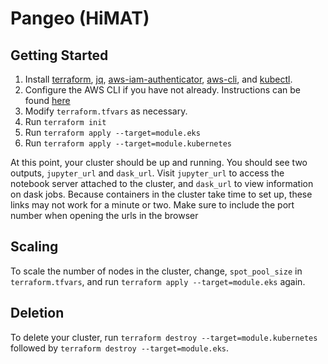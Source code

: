 # Pangeo (HiMAT)

## Getting Started
1. Install [terraform](https://www.terraform.io/downloads.html), [jq](https://stedolan.github.io/jq/), [aws-iam-authenticator](https://docs.aws.amazon.com/eks/latest/userguide/configure-kubectl.html), [aws-cli](https://aws.amazon.com/cli/), and [kubectl](https://kubernetes.io/docs/tasks/tools/install-kubectl/).
2. Configure the AWS CLI if you have not already. Instructions can be found [here](https://docs.aws.amazon.com/cli/latest/userguide/cli-chap-getting-started.html)
3. Modify `terraform.tfvars` as necessary.  
4. Run `terraform init`
5. Run `terraform apply --target=module.eks`
6. Run `terraform apply --target=module.kubernetes`

At this point, your cluster should be up and running. You should see two outputs, `jupyter_url` and `dask_url`. Visit `jupyter_url` to access the notebook server attached to the cluster, and `dask_url` to view information on dask jobs. Because containers in the cluster take time to set up, these links may not work for a minute or two. Make sure to include the port number when opening the urls in the browser
## Scaling
To scale the number of nodes in the cluster, change, `spot_pool_size` in `terraform.tfvars`, and run `terraform apply --target=module.eks` again.
## Deletion
To delete your cluster, run `terraform destroy --target=module.kubernetes` followed by `terraform destroy --target=module.eks`.
